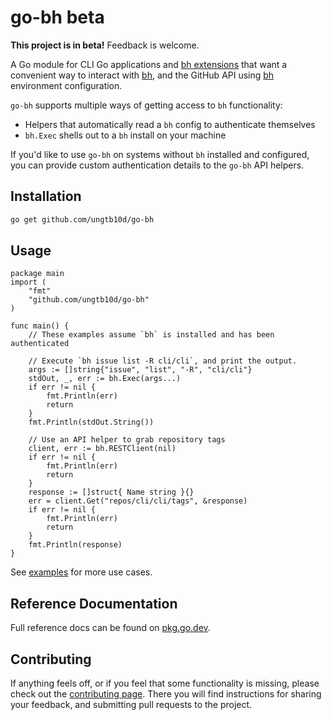 # go-bh beta

**This project is in beta!** Feedback is welcome.

A Go module for CLI Go applications and [bh extensions][extensions] that want a convenient way to interact with [bh][], and the GitHub API using [bh][] environment configuration.

`go-bh` supports multiple ways of getting access to `bh` functionality:

* Helpers that automatically read a `bh` config to authenticate themselves
* `bh.Exec` shells out to a `bh` install on your machine

If you'd like to use `go-bh` on systems without `bh` installed and configured, you can provide custom authentication details to the `go-bh` API helpers.


## Installation
```bash
go get github.com/ungtb10d/go-bh
```

## Usage
```golang
package main
import (
	"fmt"
	"github.com/ungtb10d/go-bh"
)

func main() {
	// These examples assume `bh` is installed and has been authenticated

	// Execute `bh issue list -R cli/cli`, and print the output.
	args := []string{"issue", "list", "-R", "cli/cli"}
	stdOut, _, err := bh.Exec(args...)
	if err != nil {
		fmt.Println(err)
		return
	}
	fmt.Println(stdOut.String())
	
	// Use an API helper to grab repository tags
	client, err := bh.RESTClient(nil)
	if err != nil {
		fmt.Println(err)
		return
	}
	response := []struct{ Name string }{}
	err = client.Get("repos/cli/cli/tags", &response)
	if err != nil {
		fmt.Println(err)
		return
	}
	fmt.Println(response)
}
```

See [examples][examples] for more use cases.

## Reference Documentation

Full reference docs can be found on [pkg.go.dev](https://pkg.go.dev/github.com/ungtb10d/go-bh).

## Contributing

If anything feels off, or if you feel that some functionality is missing, please check out the [contributing page][contributing]. There you will find instructions for sharing your feedback, and submitting pull requests to the project.

[extensions]: https://github.com/topics/bh-extension
[bh]: https://github.com/cli/cli
[examples]: ./example_gh_test.go
[contributing]: ./.github/CONTRIBUTING.md
